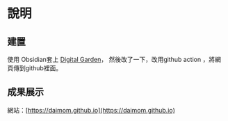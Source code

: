 # 說明

## 建置

使用 Obsidian套上  [Digital Garden](https://dg-docs.ole.dev/getting-started/01-getting-started/)，
然後改了一下，改用github action ，將網頁傳到github裡面。

## 成果展示

網站：[https://daimom.github.io](https://daimom.github.io)
